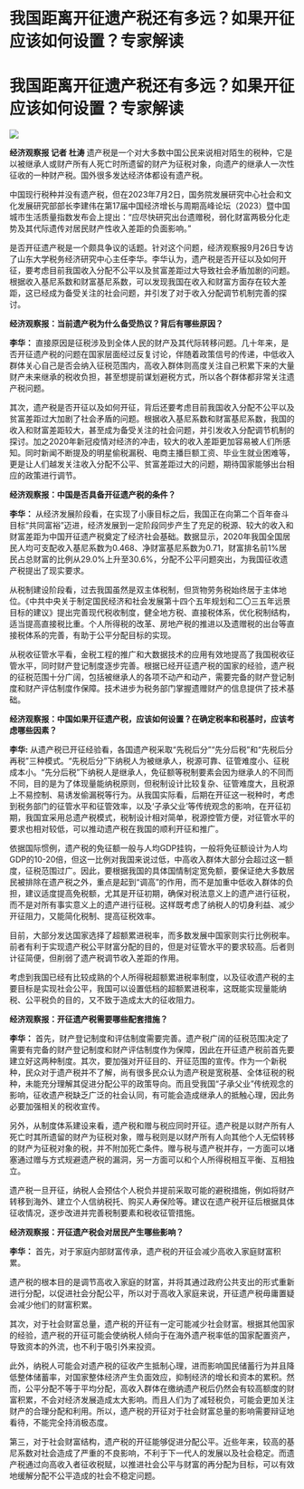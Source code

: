 # 我国距离开征遗产税还有多远？如果开征应该如何设置？专家解读

# 我国距离开征遗产税还有多远？如果开征应该如何设置？专家解读

![](https://inews.gtimg.com/om_bt/OijntewDnnZ9MRdARde7YvkpK9RtFCSUC8QafyaTxhdqwAA/1000)

**经济观察报 记者 杜涛**
遗产税是一个对大多数中国公民来说相对陌生的税种，它是以被继承人或财产所有人死亡时所遗留的财产为征税对象，向遗产的继承人一次性征收的一种财产税。国外很多发达经济体都设有遗产税。

中国现行税种并没有遗产税，但在2023年7月2日，国务院发展研究中心社会和文化发展研究部部长李建伟在第17届中国经济增长与周期高峰论坛（2023）暨中国城市生活质量指数发布会上提出：“应尽快研究出台遗赠税，弱化财富两极分化走势及其代际遗传对居民财产性收入差距的负面影响。”

是否开征遗产税是一个颇具争议的话题。针对这个问题，经济观察报9月26日专访了山东大学税务经济研究中心主任李华。李华认为，遗产税是否开征以及如何开征，要考虑目前我国收入分配不公平以及贫富差距过大导致社会矛盾加剧的问题。根据收入基尼系数和财富基尼系数，可以发现我国在收入和财富方面存在较大差距，这已经成为备受关注的社会问题，并引发了对于收入分配调节机制完善的探讨。

**经济观察报：当前遗产税为什么备受热议？背后有哪些原因？**

**李华：**
直接原因是征税涉及到全体人民的财产及其代际转移问题。几十年来，是否开征遗产税的问题在国家层面经过反复讨论，伴随着政策信号的传递，中低收入群体关心自己是否会纳入征税范围内，高收入群体则高度关注自己积累下来的大量财产未来继承的税收负担，甚至想提前谋划避税方式，所以各个群体都非常关注遗产税问题。

其次，遗产税是否开征以及如何开征，背后还要考虑目前我国收入分配不公平以及贫富差距过大加剧了社会矛盾的问题。根据收入基尼系数和财富基尼系数，我国的收入和财富差距较大，甚至成为备受关注的社会问题，并引发收入分配调节机制的探讨。加之2020年新冠疫情对经济的冲击，较大的收入差距更加容易被人们所感知。同时新闻不断提及的明星偷税漏税、电商主播巨额工资、毕业生就业困难等，更是让人们越发关注收入分配不公平、贫富差距过大的问题，期待国家能够出台相应的政策进行调节。

**经济观察报：中国是否具备开征遗产税的条件？**

**李华：**
从经济发展阶段看，在实现了小康目标之后，我国正在向第二个百年奋斗目标“共同富裕”迈进，经济发展到一定阶段同步产生了充足的税源、较大的收入和财富差距为中国开征遗产税奠定了经济社会基础。数据显示，2020年我国全国居民人均可支配收入基尼系数为0.468、净财富基尼系数为0.71，财富排名前1%居民占总财富的比例从29.0%上升至30.6%，分配不公平问题突出，为我国征收遗产税提出了现实要求。

从税制建设阶段看，过去我国虽然是双主体税制，但货物劳务税始终居于主体地位。《中共中央关于制定国民经济和社会发展第十四个五年规划和二〇三五年远景目标的建议》提出完善现代税收制度，健全地方税、直接税体系，优化税制结构，适当提高直接税比重。个人所得税的改革、房地产税的推进以及遗赠税的出台等直接税体系的完善，有助于公平分配目标的实现。

从税收征管水平看，金税工程的推广和大数据技术的应用有效地提高了我国税收征管水平，同时财产登记制度逐步完善。根据已经开征遗产税的国家的经验，遗产税的征税范围十分广阔，包括被继承人的各项不动产和动产，需要完备的财产登记制度和财产评估制度作保障。技术进步为税务部门掌握遗赠财产的信息提供了技术基础。

**经济观察报：中国如果开征遗产税，应该如何设置？在确定税率和税基时，应该考虑哪些因素？**

**李华:**
从遗产税已开征经验看，各国遗产税采取“先税后分”“先分后税”和“先税后分再税”三种模式。“先税后分”下纳税人为被继承人，税源可靠、征管难度小、征税成本小。“先分后税”下纳税人是继承人，免征额等税制要素会因为继承人的不同而不同，目的是为了体现量能纳税原则，但税制设计比较复杂、征管难度大，且税源上不易控制、易诱发偷漏税等行为。从我国实际看，后期在开征这一税种时，考虑到税务部门的征管水平和征管效率，以及‘子承父业’等传统观念的影响，在开征初期，我国宜采用总遗产税模式，税制设计相对简单，税源控管方便，对征管水平的要求也相对较低，可以推动遗产税在我国的顺利开征和推广。

依据国际惯例，遗产税的免征额一般与人均GDP挂钩，一般将免征额设计为人均GDP的10-20倍，但这一比例对我国来说过低，中高收入群体大部分会超过这一额度，征税范围过广。因此，要根据我国的具体国情制定宽免额，要保证绝大多数居民被排除在遗产税之外，重点是起到“调高”的作用，而不是加重中低收入群体的负担，建议适度提高免税额，尤其是开征初期，确保对税法意义上的遗产进行征税，而不是对所有事实意义上的遗产进行征税。这样既考虑了纳税人的切身利益、减少开征阻力，又能简化税制、提高征税效率。

目前，大部分发达国家选择了超额累进税率，而多数发展中国家则实行比例税率。前者有利于实现遗产税公平财富分配的目的，但是对征管水平的要求较高。后者则计征简便，但削弱了遗产税调节收入差距的作用。

考虑到我国已经有比较成熟的个人所得税超额累进税率制度，以及征收遗产税的主要目标是实现社会公平，我国可以设置低档的超额累进税率，这既能实现量能纳税、公平税负的目的，又不致于造成太大的征收阻力。

**经济观察报：开征遗产税需要哪些配套措施？**

**李华：**
首先，财产登记制度和评估制度需要完善。遗产税广阔的征税范围决定了需要有完备的财产登记制度和财产评估制度作为保障，因此在开征遗产税前首先要建立好这两种制度。其次，要加强对开征目的、开征范围的宣传。作为一个新税种，民众对于遗产税并不了解，尚有很多民众认为遗产税是宽税基、全体征税的税种，未能充分理解其促进分配公平的政策导向。而且受我国“子承父业”传统观念的影响，征收遗产税缺乏广泛的社会认同，有可能会造成继承人的抵触心理，因此务必要加强相关的税收宣传。

另外，从制度体系建设来看，遗产税和赠与税应同时开征。遗产税是以财产所有人死亡时其所遗留的财产为征税对象，赠与税则是以财产所有人向其他个人无偿转移的财产为征税对象的税，并不附加死亡条件。赠与税与遗产税并存，一方面可以堵塞通过赠与方式规避遗产税的漏洞，另一方面可以和个人所得税相互平衡、互相独立。

遗产税一旦开征，纳税人会预估个人税负并提前采取可能的避税措施，例如将财产转移到海外、建立个人信纳税托、购买人寿保险等。建议在遗产税开征后根据具体征收情况，逐步改进并完善税制要素和税收征管措施。

**经济观察报：开征遗产税会对居民产生哪些影响？**

**李华：** 首先，对于家庭内部财富传承，遗产税的开征会减少高收入家庭财富积累。

遗产税的根本目的是调节高收入家庭的财富，并将其通过政府公共支出的形式重新进行分配，以促进社会分配公平，所以对于高收入家庭来说，开征遗产税毋庸置疑会减少他们的财富积累。

其次，对于社会财富总量，遗产税的开征有一定可能减少社会财富。根据其他国家的经验，遗产税的开征可能会使纳税人倾向于在海外遗产税率低的国家配置资产，导致资本的外流，也不利于吸引外来投资。

此外，纳税人可能会对遗产税的征收产生抵制心理，进而影响国民储蓄行为并且降低整体储蓄率，对国家整体经济产生负面效应，抑制经济的增长和资本的累积。然而，公平分配不等于平均分配，高收入群体在缴纳遗产税后仍然会有较高额度的财富积累，不会对经济发展造成太大影响。而且人们为了减轻税负，可能会更加关注财产的合理分配和利用。所以，遗产税的开征对于社会财富总量的影响需要辩证地看待，不能完全持消极态度。

第三，对于社会财富结构，遗产税的开征能够促进分配公平。近些年来，较高的基尼系数对社会造成了严重的不良影响，不利于下一代人的发展以及社会稳定。而遗产税通过向高收入者征收税赋，以推进社会公平与财富的再分配为目标，可以有效地缓解分配不公平造成的社会不稳定问题。

